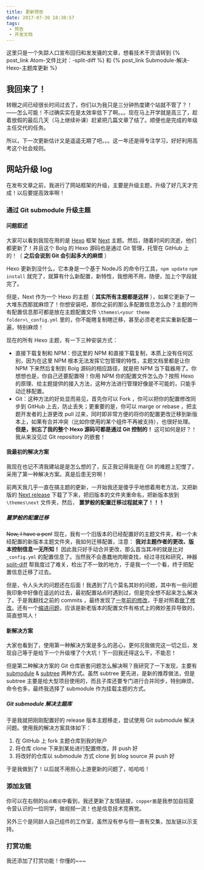 ```yaml
---
title: 更新预告
date: 2017-07-30 18:38:57
tags:
 - 预告
 - 开发文档
---
```


这里只是一个失踪人口宣布回归和发发骚的文章，想看技术干货请转到 {% post_link Atom-文件比对：-split-diff %} 和 {% post_link Submodule-解决-Hexo-主题库更新 %}

## 我回来了！

转眼之间已经很长时间过去了，你们以为我只是三分钟热度建个站就不管了？！——怎么可能！不过确实实在是太效率低下了啊。。。现在马上开学就是高三了，趁着放假的最后几天（马上继续补课）赶紧把几篇文章了结了。顺便也是完成的年级主任交代的任务。

所以，下一次更新估计又是遥遥无期了吧。。。这一年还是得专注学习，好好利用高考这个社会规则。

## 网站升级 log

在发布文章之前，我进行了网站框架的升级，主要是升级主题，升级了好几天才完成！以后要提高效率啊！

### 通过 Git submodule 升级主题

#### 问题叙述
大家可以看到我现在用的是 [Hexo][6c4b4b34] 框架 [Next][67772811] 主题。然后，随着时间的流逝，他们都更新了！并且这个 Bolg 的 Hexo 源码也是通过 Git 管理，托管在 GitHub 上的！（ **之后会说到 Git 会引起多大的麻烦** ）

Hexo 更新到没什么，它本身是一个基于 NodeJS 的命令行工具，`npm update` `npm install` 就完了，就算有什么新配置，新特性，我想用不用，随便，加上个字段就完了。

但是，Next 作为一个 Hexo 的主题（ **其实所有主题都是这样** ），如果它更新了一大堆东西那就麻烦了！你想安装吧，那你之前的那么多配置信息怎么办？主题的所有配置信息那可都是放在主题配置文件 `\themes\<your theme folder>\_config.yml` 里的，你不能瞎复制瞎迁移，甚至必须老老实实重新配置一遍，特别麻烦！

现在的所有 Hexo 主题，有一下三种安装方式：

- 直接下载复制和 NPM：但这里的 NPM 和直接下载复制，本质上没有任何区别，因为在这里 NPM 根本无法发挥它包管理的特性，主题文档里都是让你 NPM 下来然后复制到 Bolg 源码的相应路径，就是把 NPM 当下载器用了。你想想也是，你自己还要配置呀！你用 NPM 你的配置文件怎么办？按照 Hexo 的原理、给主题提供的接入方法，这种方法进行管理好像是不可能的，只能手动迁移配置。
- Git：这种方法的好处显而易见，首先你可以 Fork ，你可以把你的配置修改同步到 GitHub 上去，防止丢失；更重要的是，你可以 marge or rebase ，把主题开发者的上游更改 pull 过来，同时即非常方便的将你的配置更改迁移到新版本上，如果有合并冲突（比如你使用的某个组件不再被支持），也很好处理。 **但是，别忘了我的整个 Hexo 源码可都是通过 Git 控制的！** 这可如何是好？！我从来没见过 Git repository 的嵌套！

[6c4b4b34]: https://hexo.io "Hexo"
[67772811]: http://theme-next.iissnan.com/ "Next"

#### 我最初的解决方案

我现在也记不清我建站是是怎么想的了，反正我记得我是在 Git 的难题上犯憷了，采用了第一种解决方案。真是后患无穷啊！

前两天我几乎一直在搞主题的更新，一开始我还是傻乎乎地想着用老方法，又把新版的 [Next release][55862673] 下载了下来，把旧版本的文件夹重命名，把新版本放到 `\themes\next` 文件夹，然后， **噩梦般的配置迁移过程就来了！！！**

  [55862673]: https://github.com/iissnan/hexo-theme-next/releases "Next releases"

##### 噩梦般的配置迁移

~~Now, I have a pen!~~ 现在，我有一个旧版本的已经配置好的主题文件夹，和一个未经配置的新版本主题文件夹，我如何迁移配置，注意： **我对主题作者的更改、版本控制信息一无所知！** 因此我只好手动合并更改，那么首当其冲的就是比对 `_config.yml` 的配置信息了。当然我不会愚蠢地肉眼查找，经过寻找和研究，神器 [split-diff][259a9ca7] 帮我度过了难关，检出了不一致的地方，于是我一个一个看，终于把配置信息迁移了过去。

但是，令人头大的问题还在后面！我遇到了几个莫名其妙的问题，其中有一些问题我印象中好像在遥远的过去，最初配置站点时遇到过，但是完全想不起来怎么解决了。于是我翻找之前的 commits ，最终发现了[一年前的修改][2f319283]，于是对照着[做了修改][170a8b81]。还有一个[缩进问题][87f1a80a]，应该是新老版本的配置文件有格式上的微妙差异导致的，简直想骂人！

  [259a9ca7]: https://atom.io/packages/split-diff "split-diff"
  [2f319283]: https://github.com/Leo-Mu/Leo-Mu.github.io/commit/253d1efdf6ac1c89c308944c143e3a78ed440746 "The commit to fix 'https mode' button"
  [170a8b81]: https://github.com/Leo-Mu/Leo-Mu.github.io/commit/790964739920e9632bc98fb45eb678d4b919f3c3 "The new version commit to fix 'https mode' button"
  [87f1a80a]: https://github.com/Leo-Mu/Leo-Mu.github.io/commit/c676358556c6c703bd37ba1d2cd9643ac08f122a "An indent mistack wants to kill me!"

#### 新解决方案

大家也看到了，使用第一种解决方案是多么的恶心，更何况我做完这一切之后，发现自己等于是给下一个升级埋了个大坑！下一回我还得这么干，不能忍！

但是第二种解决方案的 Git 仓库嵌套问题怎么解决啊？我研究了一下发现，主要有 [submodule][bebee5c1] & [subtree][33aa63fc] 两种方式。虽然 subtree 更先进，是新的推荐做法，但是 subtree 主要是给大型项目使用的，而且子库还要专门进行合并同步，特别麻烦，命令也多，最终我选择了 submodule 作为挂载主题的方式。

##### Git submodule 解决主题库

于是我就把刚刚配置好的 release 版本主题移走，尝试使用 Git submodule 解决问题。使用我的解决方案具体如下：

1. 在 GitHub 上 fork 主题仓库到我的账户
2. 将仓库 clone 下来到某处进行配置修改，并 push 好
3. 将改好的仓库以 submodule 方式 clone 到 blog source 并 push 好

于是我做到了！以后就不用担心上游更新的问题了，哈哈哈！

  [bebee5c1]: https://git-scm.com/book/zh/v2/Git-%E5%B7%A5%E5%85%B7-%E5%AD%90%E6%A8%A1%E5%9D%97 "submodule reference"
  [33aa63fc]: https://git-scm.com/book/zh/v1/Git-%E5%B7%A5%E5%85%B7-%E5%AD%90%E6%A0%91%E5%90%88%E5%B9%B6 "subtree reference"

### 添加友链

你可以在右侧的`站点概览`中看到，我还更新了友情链接，`copper菌`是我参加自招夏令营认识的一位同学，做视频一流！也是信息技术竞赛党。

另外三个是同龄人自己组件的工作室，虽然没有参与但一直有交集，加友链以示支持。

### 打赏功能

我还添加了打赏功能！你懂的~~~
